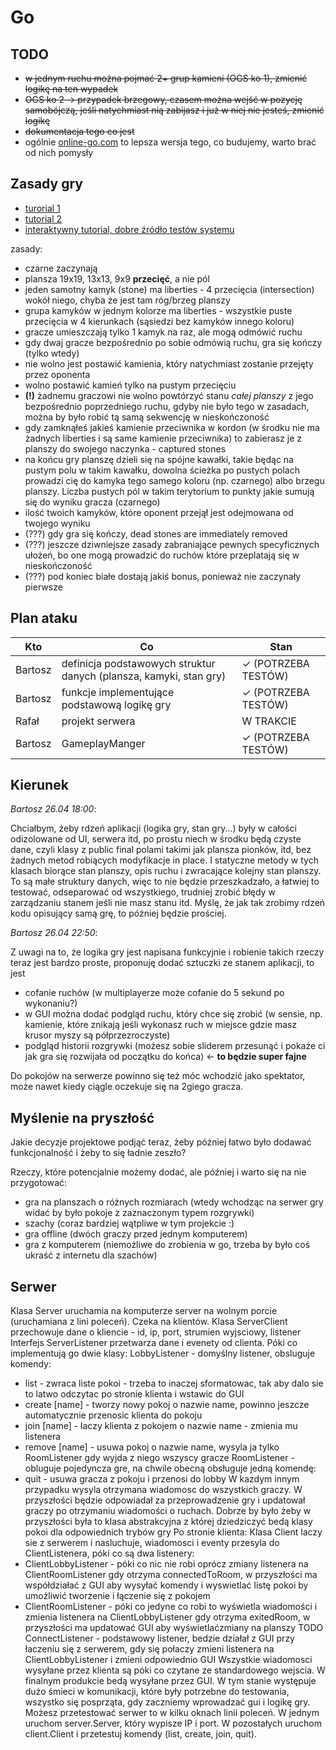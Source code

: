 # Go

## TODO
* ~~w jednym ruchu można pojmać 2+ grup kamieni (OGS ko 1), zmienić logikę na ten wypadek~~
* ~~OGS ko 2 -> przypadek brzegowy, czasem można wejść w pozycję samobójczą, jeśli natychmiast nią zabijasz i już w niej nie jesteś, zmienić logikę~~
* ~~dokumentacja tego co jest~~
* ogólnie [online-go.com](/online-go.com) to lepsza wersja tego, co budujemy, warto brać od nich pomysły

## Zasady gry
* [turorial 1](https://www.youtube.com/watch?v=5PTXdR8hLlQ)
* [tutorial 2](https://www.youtube.com/watch?v=YPMog4LAmvg)
* [interaktywny tutorial, dobre źródło testów systemu](https://online-go.com/learn-to-play-go/)

zasady:
* czarne zaczynają
* plansza 19x19, 13x13, 9x9 **przecięć**, a nie pól
* jeden samotny kamyk (stone) ma liberties - 4 przecięcia (intersection) wokół niego, chyba że jest tam róg/brzeg planszy
* grupa kamyków w jednym kolorze ma liberties - wszystkie puste przecięcia w 4 kierunkach (sąsiedzi bez kamyków innego koloru)
* gracze umieszczają tylko 1 kamyk na raz, ale mogą odmówić ruchu
* gdy dwaj gracze bezpośrednio po sobie odmówią ruchu, gra się kończy (tylko wtedy)
* nie wolno jest postawić kamienia, który natychmiast zostanie przejęty przez oponenta
* wolno postawić kamień tylko na pustym przecięciu
* **(!)** żadnemu graczowi nie wolno powtórzyć stanu *całej planszy* z jego bezpośrednio poprzedniego ruchu, gdyby nie było
tego w zasadach, można by było robić tą samą sekwencję w nieskończoność
* gdy zamknąłeś jakieś kamienie przeciwnika w kordon (w środku nie ma żadnych liberties i są same kamienie przeciwnika) to
zabierasz je z planszy do swojego naczynka - captured stones
* na końcu gry planszę dzieli się na spójne kawałki, takie będąc na pustym polu w takim kawałku, dowolna ścieżka po pustych
polach prowadzi cię do kamyka tego samego koloru (np. czarnego) albo brzegu planszy. Liczba pustych pól w takim terytorium to
punkty jakie sumują się do wyniku gracza (czarnego)
* ilość twoich kamyków, które oponent przejął jest odejmowana od twojego wyniku
* (???) gdy gra się kończy, dead stones are immediately removed
* (???) jeszcze dziwniejsze zasady zabraniające pewnych specyficznych ułożeń, bo one mogą prowadzić do ruchów które przeplatają
się w nieskończoność
* (???) pod koniec białe dostają jakiś bonus, ponieważ nie zaczynały pierwsze

## Plan ataku
| Kto | Co | Stan |
|---|---|---|
| Bartosz | definicja podstawowych struktur danych (plansza, kamyki, stan gry) | ✓ (POTRZEBA TESTÓW) |
| Bartosz | funkcje implementujące podstawową logikę gry | ✓ (POTRZEBA TESTÓW) |
| Rafał | projekt serwera | W TRAKCIE |
| Bartosz | GameplayManger | ✓ (POTRZEBA TESTÓW) |

## Kierunek

*Bartosz 26.04 18:00*:

Chciałbym, żeby rdzeń aplikacji (logika gry, stan gry...) były w całości odizolowane od UI, serwera itd, po prostu niech
w środku będą czyste dane, czyli klasy z public final polami takimi jak plansza pionków, itd, bez żadnych metod robiących
modyfikacje in place. I statyczne metody w tych klasach biorące stan planszy, opis ruchu i zwracające kolejny stan planszy.
To są małe struktury danych, więc to nie będzie przeszkadzało, a łatwiej to testować, odseparować od wszystkiego, trudniej
zrobić błędy w zarządzaniu stanem jeśli nie masz stanu itd. Myślę, że jak tak zrobimy rdzeń kodu opisujący samą grę, to później
będzie prościej.

*Bartosz 26.04 22:50*:

Z uwagi na to, że logika gry jest napisana funkcyjnie i robienie takich rzeczy teraz jest bardzo proste,
proponuję dodać sztuczki ze stanem aplikacji, to jest
* cofanie ruchów (w multiplayerze może cofanie do 5 sekund po wykonaniu?)
* w GUI można dodać podgląd ruchu, który chce się zrobić (w sensie, np. kamienie, które znikają jeśli wykonasz ruch
w miejsce gdzie masz krusor myszy są półprzezroczyste)
* podgląd historii rozgrywki (możesz sobie sliderem przesunąć i pokaże ci jak gra się rozwijała od początku do końca) <- **to będzie super fajne**

Do pokojów na serwerze powinno się też móc wchodzić jako spektator, może nawet kiedy ciągle oczekuje się na 2giego gracza.

## Myślenie na pryszłość
Jakie decyzje projektowe podjąć teraz, żeby później łatwo było dodawać funkcjonalność i żeby to się ładnie zeszło?

Rzeczy, które potencjalnie możemy dodać, ale później i warto się na nie przygotować:
* gra na planszach o różnych rozmiarach (wtedy wchodząc na serwer gry widać by było pokoje z zaznaczonym typem rozgrywki)
* szachy (coraz bardziej wątpliwe w tym projekcie :)
* gra offline (dwóch graczy przed jednym komputerem)
* gra z komputerem (niemożliwe do zrobienia w go, trzeba by było coś ukraść z internetu dla szachów)

## Serwer
Klasa Server uruchamia na komputerze server na wolnym porcie (uruchamiana z lini poleceń). Czeka na klientów.
Klasa ServerClient przechowuje dane o kliencie - id, ip, port, strumien wyjsciowy, listener
Interfejs ServerListener przetwarza dane i evenety od clienta. Póki co implementują go dwie klasy:
LobbyListener - domyślny listener, obsluguje komendy:
* list - zwraca liste pokoi - trzeba to inaczej sformatowac, tak aby dalo sie to latwo odczytac po stronie klienta i wstawic do GUI
* create [name] - tworzy nowy pokoj o nazwie name, powinno jeszcze automatycznie przenosic klienta do pokoju
* join [name] - laczy klienta z pokojem o nazwie name - zmienia mu listenera
* remove [name] - usuwa pokoj o nazwie name, wysyla ja tylko RoomListener gdy wyjda z niego wszyscy gracze
RoomListener - obluguje pojedyncza gre, na chwile obecną obsługuje jedną komendę:
* quit - usuwa gracza z pokoju i przenosi do lobby
W kazdym innym przypadku wysyla otrzymana wiadomosc do wszystkich graczy.
W przyszłości będzie odpowiadał za przeprowadzenie gry i updatował graczy po otrzymaniu wiadomości o ruchach. Dobrze by było żeby w przyszłości była to klasa abstrakcyjna z której dziedziczyć bedą klasy pokoi dla odpowiednich trybów gry
Po stronie klienta:
Klasa Client laczy sie z serwerem i nasluchuje, wiadomosci i eventy przesyla do ClientListenera, póki co są dwa listenery:
* ClientLobbyListener - póki co nic nie robi oprócz zmiany listenera na ClientRoomListener gdy otrzyma connectedToRoom, w przyszłości ma współdziałać z GUI aby wysyłać komendy i wyswietlać listę pokoi by umożliwić tworzenie i łączenie się z pokojem
* ClientRoomListener - póki co jedyne co robi to wyświetla wiadomości i zmienia listenera na ClientLobbyListener gdy otrzyma exitedRoom, w przyszłości ma updatować GUI aby wyświetlaćzmiany na planszy
TODO ConnectListener - podstawowy listener, bedzie działał z GUI przy łaczeniu się z serwerem, gdy się połaczy zmieni listenera na ClientLobbyListener i zmieni odpowiednio GUI
Wszystkie wiadomosci wysyłane przez klienta są póki co czytane ze standardowego wejscia. W finalnym produkcie bedą wysyłane przez GUI.
W tym stanie występuje dużo śmieci w komunikacji, które były potrzebne do testowania, wszystko się posprząta, gdy zaczniemy wprowadzać gui i logikę gry.
Możesz przetestować serwer to w kilku oknach linii poleceń. W jednym uruchom server.Server, który wypisze IP i port. W pozostałych uruchom client.Client i przetestuj komendy (list, create, join, quit).
